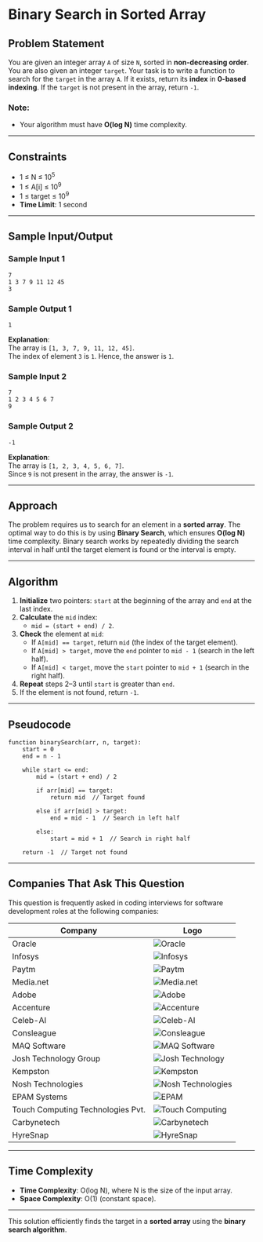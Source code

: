 # **Binary Search in Sorted Array**  

## **Problem Statement**  
You are given an integer array `A` of size `N`, sorted in **non-decreasing order**. You are also given an integer `target`. Your task is to write a function to search for the `target` in the array `A`. If it exists, return its **index** in **0-based indexing**. If the `target` is not present in the array, return `-1`.  

### **Note**:  
- Your algorithm must have **O(log N)** time complexity.  

---

## **Constraints**  
- 1 ≤ N ≤ 10<sup>5</sup>  
- 1 ≤ A[i] ≤ 10<sup>9</sup>  
- 1 ≤ target ≤ 10<sup>9</sup>  
- **Time Limit**: 1 second  

---

## **Sample Input/Output**  

### **Sample Input 1**  
```
7  
1 3 7 9 11 12 45  
3  
```

### **Sample Output 1**  
```
1
```

**Explanation**:  
The array is `[1, 3, 7, 9, 11, 12, 45]`.  
The index of element `3` is `1`. Hence, the answer is `1`.  

### **Sample Input 2**  
```
7  
1 2 3 4 5 6 7  
9  
```

### **Sample Output 2**  
```
-1
```

**Explanation**:  
The array is `[1, 2, 3, 4, 5, 6, 7]`.  
Since `9` is not present in the array, the answer is `-1`.  

---

## **Approach**  

The problem requires us to search for an element in a **sorted array**. The optimal way to do this is by using **Binary Search**, which ensures **O(log N)** time complexity. Binary search works by repeatedly dividing the search interval in half until the target element is found or the interval is empty.  

---

## **Algorithm**  
1. **Initialize** two pointers: `start` at the beginning of the array and `end` at the last index.  
2. **Calculate** the `mid` index:  
   - `mid = (start + end) / 2`.  
3. **Check** the element at `mid`:
   - If `A[mid] == target`, return `mid` (the index of the target element).  
   - If `A[mid] > target`, move the `end` pointer to `mid - 1` (search in the left half).  
   - If `A[mid] < target`, move the `start` pointer to `mid + 1` (search in the right half).  
4. **Repeat** steps 2–3 until `start` is greater than `end`.  
5. If the element is not found, return `-1`.  

---

## **Pseudocode**  

```
function binarySearch(arr, n, target):
    start = 0
    end = n - 1
    
    while start <= end:
        mid = (start + end) / 2
        
        if arr[mid] == target:
            return mid  // Target found
        
        else if arr[mid] > target:
            end = mid - 1  // Search in left half
        
        else:
            start = mid + 1  // Search in right half
    
    return -1  // Target not found
```

---

## **Companies That Ask This Question**  
This question is frequently asked in coding interviews for software development roles at the following companies:  

| Company | Logo |
|---------|------|
| Oracle | ![Oracle](https://upload.wikimedia.org/wikipedia/commons/thumb/6/68/Oracle_logo.svg/2560px-Oracle_logo.svg.png) |
| Infosys | ![Infosys](https://upload.wikimedia.org/wikipedia/commons/thumb/3/3b/Infosys_logo.svg/2560px-Infosys_logo.svg.png) |
| Paytm | ![Paytm](https://upload.wikimedia.org/wikipedia/commons/thumb/2/2e/Paytm_logo.svg/2560px-Paytm_logo.svg.png) |
| Media.net | ![Media.net](https://media.net/static/imgs/logos/logo_dark.svg) |
| Adobe | ![Adobe](https://upload.wikimedia.org/wikipedia/commons/thumb/6/6f/Adobe_Corporate_Logo.png/800px-Adobe_Corporate_Logo.png) |
| Accenture | ![Accenture](https://upload.wikimedia.org/wikipedia/commons/thumb/6/69/Accenture_logo.svg/2560px-Accenture_logo.svg.png) |
| Celeb-AI | ![Celeb-AI](https://celeb-ai.com/static/media/logo.ce3410d7.svg) |
| Consleague | ![Consleague](https://www.consleague.com/assets/img/logo/logo-dark.png) |
| MAQ Software | ![MAQ Software](https://www.maqsoftware.com/images/maq-logo.svg) |
| Josh Technology Group | ![Josh Technology](https://www.joshtechnologygroup.com/images/logo.svg) |
| Kempston | ![Kempston](https://www.kempstoncontrols.co.uk/images/logo_kempston.svg) |
| Nosh Technologies | ![Nosh Technologies](https://nosh.tech/images/logo.svg) |
| EPAM Systems | ![EPAM](https://upload.wikimedia.org/wikipedia/commons/thumb/f/f2/EPAM_logo.svg/2560px-EPAM_logo.svg.png) |
| Touch Computing Technologies Pvt. | ![Touch Computing](https://touchcomputingtech.com/images/logo-light.png) |
| Carbynetech | ![Carbynetech](https://carbynetech.com/images/logo.png) |
| HyreSnap | ![HyreSnap](https://www.hyresnap.com/images/logo.svg) |

---

## **Time Complexity**  
- **Time Complexity**: O(log N), where N is the size of the input array.  
- **Space Complexity**: O(1) (constant space).  

---

This solution efficiently finds the target in a **sorted array** using the **binary search algorithm**.